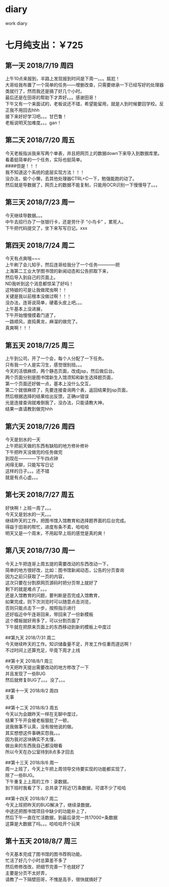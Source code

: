 # diary
work diary
# 七月纯支出：￥725  

## 第一天 2018/7/19 周四
  上午10点来报到，半路上发现报到时间是下周一。。。尴尬！   
  大哥给我布置了一个简单的任务——增删改查，只需要继承一下已经写好的处理器类就行了，然而我还是搞了好几个小时。   
最后还是在田哥的帮助下才弄好。。。感谢田哥！   
下午又有一个来面试的，老板说还不错，希望能留用，就是人到时候要回学校。反正我不用回去hhh   
接下来好好学习吧。。。甘巴鲁！   
老板说明天加难度。。。gan！

## 第二天 2018/7/20 周五   
今天老板指派我来写两个单表，并且把网页上的数据down下来导入到数据库里。   
看着挺简单的一个任务，实际也挺简单。   
####但是！！！   
我不知道这个系统的底层实现方法！！！   
没办法，偷个小懒，去其他处理器CTRL+C一下，勉强能跑的动了。   
然后就是导数据了，网页上的数据不能复制，只能用OCR识别一下慢慢导了。。。    

## 第三天 2018/7/23 周一    
今天继续导数据。。。   
中午去招行办了一张银行卡，还是劳什子 “小鸟卡” ，累死人。   
下午把代码提交了，坐下来写写日记。xxx   

## 第四天 2018/7/24 周二   
今天有点爽哦~~~   
上午刷了会儿知乎，然后连哥给我分了一个任务————把   
上海第二工业大学图书馆的新闻动态和公告抓取下来，   
然后导入到自己的页面上。   
ND我听到这个消息都惊呆了好吗！   
这特娘的可是让我做爬虫啊！！   
关键是我以前根本没做过啊！！！   
没办法，连哥说简单，硬着头皮上吧。。。   
上午基本上没进展，   
下午开始慢慢摸着门道了，   
一路顺风，直捣黄龙，麻溜的做完了。   
真爽啊！！！

## 第五天 2018/7/25 周三   
   
上午到公司，开了一个会，每个人分配了一下任务。   
只有我一个人是实习生，感觉很别扭。。。   
今天的活很麻烦，两个静态页面，改成jsp，然后做后台。   
两个页面分别是图书馆新生入馆须知和新生选择题页面，   
第一个页面还好做一点，基本上没什么交互，   
第二个就很麻烦了，先要连接查询两个表，返回结果到jsp页面，   
然后根据选择的结果给出反馈，正确or错误   
光是连接查询就难倒我了，没办法，只能请教大神，   
结果一直请教到做完hhh   

## 第六天 2018/7/26 周四   
今天是划水的一天   
上午把前天做的东西有缺陷的地方修补修补   
下午把昨天没做完的任务做完   
到现在————下午四点钟   
闲得无聊，只能写写日记   
这样的日子。。。还不错   
就是有点心虚。。。   

## 第七天 2018/7/27 周五   
好快啊！上班一周了。。。   
今天又是划水的一天。。。   
继续昨天的工作，把图书馆入馆教育和选择题界面的后台完成。   
得益于田哥的帮忙，进度有条不紊，哈哈哈   
明天又是一个周末，不用起早上班的感觉是真的爽！   

## 第八天 2018/7/30 周一   
今天上午把连哥上周五提的需要改动的东西改动一下，   
简单的地方很好改，比如：图书馆新闻动态，公告的分页查询   
因为之前只获取了一页的内容，   
这次只要在分割原网页源码时把分页带上就好了   
剩下的就是难点了。。。   
还是入馆教育的问题，要判断是否完成入馆教育，   
如果完成，则下次浏览时可以随意点击浏览，   
否则只能点击下一步，按照指示进行   
还好临近中午连哥回来，带回来了一份新模板   
这个模板就好用多了，可以分割页面了   
下午就在把原来页面上的东西移动到新的模板上中度过   

##第九天 2018/7/31 周二   
今天继续昨天的工作。知识储备量不足，开发工作任重而道远啊！   
不过时间上还算充足，毕竟下周才上线   

##第十天 2018/8/1 周三   
今天把昨天提出需要改动的地方修改了一下    
并且发现了一些BUG   
然后就修复BUG了。。。没了。。。   

##第十一天 2018/8/2 周四   
无事   

##第十二天 2018/8/3 周五   
今天以为会跟昨天一样在无聊中度过，   
结果下午开会被老板狠批了一顿，   
说我做事不认真，没有按他说的做。   
其实想想这件事确实怨我。。。   
因为我对这块确实不太懂，   
做出来的东西我自己都没眼看   
所以今天在办公室待到8点多才回去   

##第十三天 2018/8/6 周一   
周一上班了，今天上午把上周领导交待要实现的功能都实现了，   
除了一些BUG。   
下午重复上上周的工作：录数据。   
到下班时我看了下，总共录了将近1万条数据，可谓不少了哈哈   

##第十四天 2018/8/7 周二   
今天上班把昨天的BUG解决了，继续录数据，   
中途还把图书馆项目中缺少的功能补上了，   
然后下午一直在忙活数据，到最后录完一共17000+条数据   
这算是大数据了吗。。。哈哈哈开个玩笑   

## 第十五天 2018/8/7 周三   
今天基本完成了图书馆的图书荐购功能。   
忙活了好几个小时总算差不多了   
然后修修改改，把细节完善一下也就好了   
主要是分页不太好弄，   
请教了一下隔壁田哥，不愧是高手，很快就搞好了   







